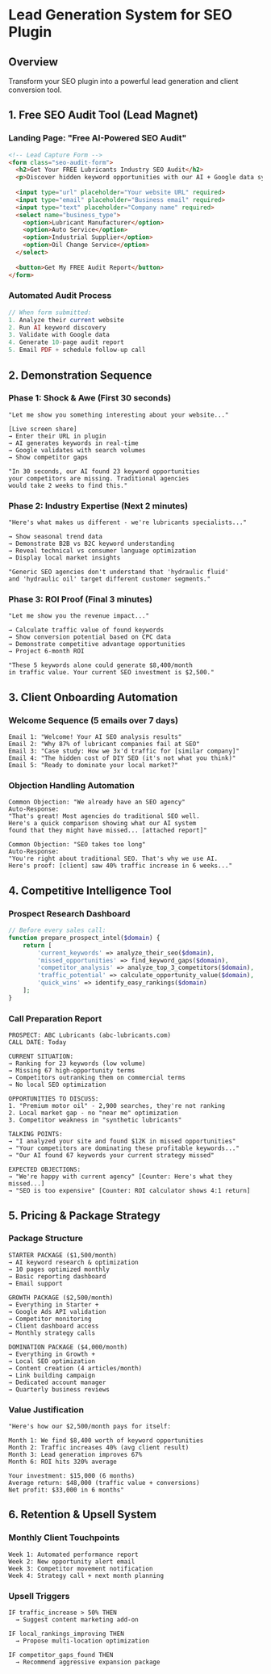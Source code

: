 # Lead Generation System for SEO Plugin

## Overview
Transform your SEO plugin into a powerful lead generation and client conversion tool.

## 1. Free SEO Audit Tool (Lead Magnet)

### Landing Page: "Free AI-Powered SEO Audit"
```html
<!-- Lead Capture Form -->
<form class="seo-audit-form">
  <h2>Get Your FREE Lubricants Industry SEO Audit</h2>
  <p>Discover hidden keyword opportunities with our AI + Google data system</p>
  
  <input type="url" placeholder="Your website URL" required>
  <input type="email" placeholder="Business email" required>
  <input type="text" placeholder="Company name" required>
  <select name="business_type">
    <option>Lubricant Manufacturer</option>
    <option>Auto Service</option>
    <option>Industrial Supplier</option>
    <option>Oil Change Service</option>
  </select>
  
  <button>Get My FREE Audit Report</button>
</form>
```

### Automated Audit Process
```php
// When form submitted:
1. Analyze their current website
2. Run AI keyword discovery
3. Validate with Google data
4. Generate 10-page audit report
5. Email PDF + schedule follow-up call
```

## 2. Demonstration Sequence

### Phase 1: Shock & Awe (First 30 seconds)
```
"Let me show you something interesting about your website..."

[Live screen share]
→ Enter their URL in plugin
→ AI generates keywords in real-time
→ Google validates with search volumes
→ Show competitor gaps

"In 30 seconds, our AI found 23 keyword opportunities 
your competitors are missing. Traditional agencies 
would take 2 weeks to find this."
```

### Phase 2: Industry Expertise (Next 2 minutes)
```
"Here's what makes us different - we're lubricants specialists..."

→ Show seasonal trend data
→ Demonstrate B2B vs B2C keyword understanding
→ Reveal technical vs consumer language optimization
→ Display local market insights

"Generic SEO agencies don't understand that 'hydraulic fluid' 
and 'hydraulic oil' target different customer segments."
```

### Phase 3: ROI Proof (Final 3 minutes)
```
"Let me show you the revenue impact..."

→ Calculate traffic value of found keywords
→ Show conversion potential based on CPC data
→ Demonstrate competitive advantage opportunities
→ Project 6-month ROI

"These 5 keywords alone could generate $8,400/month 
in traffic value. Your current SEO investment is $2,500."
```

## 3. Client Onboarding Automation

### Welcome Sequence (5 emails over 7 days)
```
Email 1: "Welcome! Your AI SEO analysis results"
Email 2: "Why 87% of lubricant companies fail at SEO"
Email 3: "Case study: How we 3x'd traffic for [similar company]"
Email 4: "The hidden cost of DIY SEO (it's not what you think)"
Email 5: "Ready to dominate your local market?"
```

### Objection Handling Automation
```
Common Objection: "We already have an SEO agency"
Auto-Response: 
"That's great! Most agencies do traditional SEO well. 
Here's a quick comparison showing what our AI system 
found that they might have missed... [attached report]"

Common Objection: "SEO takes too long"
Auto-Response:
"You're right about traditional SEO. That's why we use AI.
Here's proof: [client] saw 40% traffic increase in 6 weeks..."
```

## 4. Competitive Intelligence Tool

### Prospect Research Dashboard
```php
// Before every sales call:
function prepare_prospect_intel($domain) {
    return [
        'current_keywords' => analyze_their_seo($domain),
        'missed_opportunities' => find_keyword_gaps($domain),
        'competitor_analysis' => analyze_top_3_competitors($domain),
        'traffic_potential' => calculate_opportunity_value($domain),
        'quick_wins' => identify_easy_rankings($domain)
    ];
}
```

### Call Preparation Report
```
PROSPECT: ABC Lubricants (abc-lubricants.com)
CALL DATE: Today

CURRENT SITUATION:
→ Ranking for 23 keywords (low volume)
→ Missing 67 high-opportunity terms
→ Competitors outranking them on commercial terms
→ No local SEO optimization

OPPORTUNITIES TO DISCUSS:
1. "Premium motor oil" - 2,900 searches, they're not ranking
2. Local market gap - no "near me" optimization
3. Competitor weakness in "synthetic lubricants"

TALKING POINTS:
→ "I analyzed your site and found $12K in missed opportunities"
→ "Your competitors are dominating these profitable keywords..."
→ "Our AI found 67 keywords your current strategy missed"

EXPECTED OBJECTIONS:
→ "We're happy with current agency" [Counter: Here's what they missed...]
→ "SEO is too expensive" [Counter: ROI calculator shows 4:1 return]
```

## 5. Pricing & Package Strategy

### Package Structure
```
STARTER PACKAGE ($1,500/month)
→ AI keyword research & optimization
→ 10 pages optimized monthly
→ Basic reporting dashboard
→ Email support

GROWTH PACKAGE ($2,500/month)
→ Everything in Starter +
→ Google Ads API validation
→ Competitor monitoring
→ Client dashboard access
→ Monthly strategy calls

DOMINATION PACKAGE ($4,000/month)
→ Everything in Growth +
→ Local SEO optimization
→ Content creation (4 articles/month)
→ Link building campaign
→ Dedicated account manager
→ Quarterly business reviews
```

### Value Justification
```
"Here's how our $2,500/month pays for itself:

Month 1: We find $8,400 worth of keyword opportunities
Month 2: Traffic increases 40% (avg client result)
Month 3: Lead generation improves 67%
Month 6: ROI hits 320% average

Your investment: $15,000 (6 months)
Average return: $48,000 (traffic value + conversions)
Net profit: $33,000 in 6 months"
```

## 6. Retention & Upsell System

### Monthly Client Touchpoints
```
Week 1: Automated performance report
Week 2: New opportunity alert email
Week 3: Competitor movement notification
Week 4: Strategy call + next month planning
```

### Upsell Triggers
```
IF traffic_increase > 50% THEN
  → Suggest content marketing add-on
  
IF local_rankings_improving THEN
  → Propose multi-location optimization
  
IF competitor_gaps_found THEN
  → Recommend aggressive expansion package
```